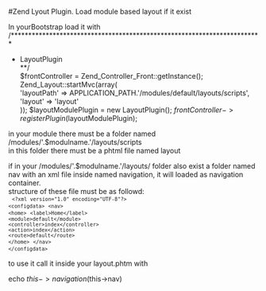 #Zend Lyout Plugin.
Load module based layout if it exist 

In yourBootstrap load it with  
/************************************************************************  
 * LayoutPlugin  
  **/  
  $frontController = Zend_Controller_Front::getInstance();  
  Zend_Layout::startMvc(array(  
      'layoutPath' => APPLICATION_PATH.'/modules/default/layouts/scripts',  
          'layout' => 'layout'  
 ));
$layoutModulePlugin = new LayoutPlugin();
$frontController->registerPlugin($layoutModulePlugin);

in your module there must be a folder named   
/modules/'.$modulname.'/layouts/scripts  
in this folder there must be a phtml file named layout

if in your /modules/'.$modulname.'/layouts/ folder also exist a folder named nav with an xml file inside named navigation, it will loaded as navigation container.  
structure of these file must be as followd:  
<code>
`<?xml version="1.0" encoding="UTF-8"?>`
	`<configdata>`
		`<nav>`
			`<home>`
				`<label>Home</label>`
				`<module>default</module>`
				`<controller>index</controller>`
				`<action>index</action>`
				`<route>default</route>`
			`</home>`
		`</nav>`
	`</configdata>`
</code>

to use it call it inside your layout.phtm  with

echo $this->navigation($this->nav)
